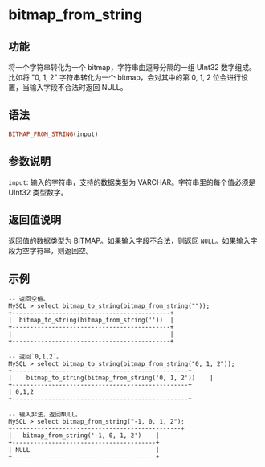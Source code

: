 # bitmap_from_string

## 功能

将一个字符串转化为一个 bitmap，字符串由逗号分隔的一组 UInt32 数字组成。比如将 "0, 1, 2" 字符串转化为一个 bitmap，会对其中的第 0, 1, 2 位会进行设置，当输入字段不合法时返回 NULL。

## 语法

```Haskell
BITMAP_FROM_STRING(input)
```

## 参数说明

`input`: 输入的字符串，支持的数据类型为 VARCHAR。字符串里的每个值必须是 UInt32 类型数字。

## 返回值说明

返回值的数据类型为 BITMAP。如果输入字段不合法，则返回 `NULL`。如果输入字段为空字符串，则返回空。

## 示例

```Plain Text
-- 返回空值。
MySQL > select bitmap_to_string(bitmap_from_string(""));
+--------------------------------------------+
|  bitmap_to_string(bitmap_from_string(''))  |
+--------------------------------------------+
|                                            |
+--------------------------------------------+

-- 返回`0,1,2`。
MySQL > select bitmap_to_string(bitmap_from_string("0, 1, 2"));
+-------------------------------------------------+
|    bitmap_to_string(bitmap_from_string('0, 1, 2'))    |
+-------------------------------------------------+
| 0,1,2                                           |
+-------------------------------------------------+

-- 输入非法，返回NULL。
MySQL > select bitmap_from_string("-1, 0, 1, 2");
+-----------------------------------------------+
|   bitmap_from_string('-1, 0, 1, 2')    |
+----------------------------------------+
| NULL                                   |
+----------------------------------------+
```

